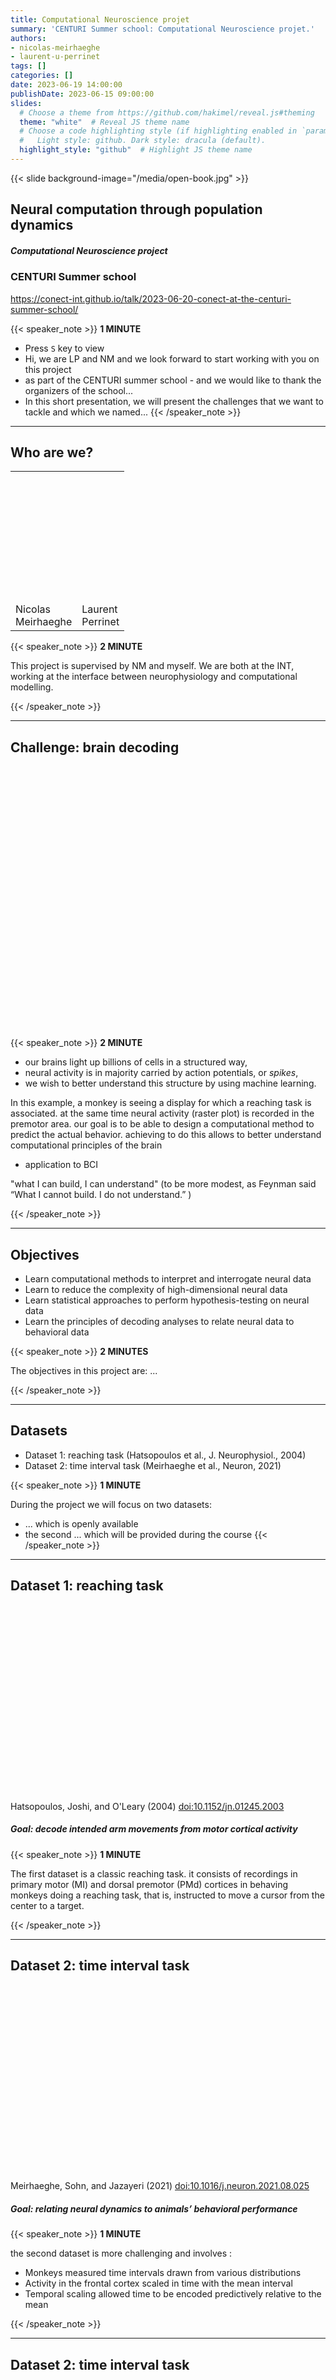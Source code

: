```yaml
---
title: Computational Neuroscience projet
summary: 'CENTURI Summer school: Computational Neuroscience projet.'
authors:
- nicolas-meirhaeghe
- laurent-u-perrinet
tags: []
categories: []
date: 2023-06-19 14:00:00
publishDate: 2023-06-15 09:00:00
slides:
  # Choose a theme from https://github.com/hakimel/reveal.js#theming
  theme: "white"  # Reveal JS theme name
  # Choose a code highlighting style (if highlighting enabled in `params.toml`)
  #   Light style: github. Dark style: dracula (default).
  highlight_style: "github"  # Highlight JS theme name  
---
```

{{< slide background-image="/media/open-book.jpg" >}}

## Neural computation through population dynamics
##### Computational Neuroscience project
### CENTURI Summer school

https://conect-int.github.io/talk/2023-06-20-conect-at-the-centuri-summer-school/

{{< speaker_note >}}
**1 MINUTE**
- Press `S` key to view
- Hi, we are LP and NM and we look forward to start working with you on this project
- as part of the CENTURI summer school - and we would like to thank the organizers of the school...
- In this short presentation, we will present the challenges that we want to tackle and which we named...
{{< /speaker_note >}}

---

## Who are we?

 <table>
  <tr>
    <th><img data-src="/authors/nicolas-meirhaeghe/avatar.jpg" height="200" /></th>
    <th><img data-src="/authors/laurent-u-perrinet/avatar.png" height="200" /></th>
  </tr>
  <tr>
    <td>Nicolas<BR>Meirhaeghe</td>
    <td>Laurent<BR>Perrinet</td>
  </tr>
</table>


{{< speaker_note >}}
**2 MINUTE**

This project is supervised by NM and myself. We are both at the INT, working at the interface between neurophysiology and computational modelling.

{{< /speaker_note >}}

---

## Challenge: brain decoding

<img data-src="https://raw.githubusercontent.com/CONECT-INT/2023_CENTURI-SummerSchool/main/datasets/dataset1_reaching-task/decoding.png" height="420" />

{{< speaker_note >}}
**2 MINUTE**

- our brains light up billions of cells in a structured way,
- neural activity is in majority carried by action potentials, or *spikes*,
- we wish to better understand this structure by using machine learning.

In this example, a monkey is seeing a display for which a reaching task is associated. at the same time neural activity (raster plot) is recorded in the premotor area. our goal is to be able to design a computational method to predict the actual behavior. achieving to do this allows to better understand computational principles of the brain

- application to BCI

"what I can build, I can understand"
(to be more modest, as Feynman said “What I cannot build. I do not understand.” )

{{< /speaker_note >}}

---

## Objectives

- Learn computational methods to interpret and interrogate neural data
- Learn to reduce the complexity of high-dimensional neural data
- Learn statistical approaches to perform hypothesis-testing on neural data
- Learn the principles of decoding analyses to relate neural data to behavioral data

{{< speaker_note >}}
**2 MINUTES**

The objectives in this project are:
...

{{< /speaker_note >}}

---

## Datasets

- Dataset 1: reaching task (Hatsopoulos et al., J. Neurophysiol., 2004)
- Dataset 2: time interval task (Meirhaeghe et al., Neuron, 2021)

{{< speaker_note >}}
**1 MINUTE**

During the project we will focus on two datasets:
- ... which is openly available
- the second ... which will be provided during the course
{{< /speaker_note >}}

---

## Dataset 1: reaching task

<img data-src="https://raw.githubusercontent.com/CONECT-INT/2023_CENTURI-SummerSchool/main/datasets/dataset1_reaching-task/centerout-task.png" height="200" /><img data-src="https://raw.githubusercontent.com/CONECT-INT/2023_CENTURI-SummerSchool/main/datasets/dataset1_reaching-task/trajectories.png" height="300" />

Hatsopoulos, Joshi, and O'Leary (2004) [doi:10.1152/jn.01245.2003](https://journals.physiology.org/doi/full/10.1152/jn.01245.2003)

##### Goal: decode intended arm movements from motor cortical activity

{{< speaker_note >}}
**1 MINUTE**

The first dataset is a classic reaching task. it consists of recordings in primary motor (MI) and dorsal premotor (PMd) cortices in behaving monkeys doing a reaching task, that is, instructed to move a cursor from the center to a target.

{{< /speaker_note >}}

---

## Dataset 2: time interval task

<img data-src="https://raw.githubusercontent.com/CONECT-INT/2023_CENTURI-SummerSchool/main/datasets/dataset2_time-interval-task/dataset2_fig1A.png" height="300" /><img data-src="https://raw.githubusercontent.com/CONECT-INT/2023_CENTURI-SummerSchool/main/datasets/dataset2_time-interval-task/dataset2_fig2.png" height="300" />

Meirhaeghe, Sohn, and Jazayeri (2021) [doi:10.1016/j.neuron.2021.08.025](https://www.cell.com/neuron/fulltext/S0896-6273(21)00622-X)

##### Goal: relating neural dynamics to animals’ behavioral performance

{{< speaker_note >}}
**1 MINUTE**

the second dataset is more challenging and involves :

* Monkeys measured time intervals drawn from various distributions
* Activity in the frontal cortex scaled in time with the mean interval
* Temporal scaling allowed time to be encoded predictively relative to the mean

{{< /speaker_note >}}

---

## Dataset 2: time interval task

<img data-src="https://github.com/SpikeAI/2022_polychronies-review/raw/main/figures/haimerl2019.jpg" height="300" />

Haimerl et al,  (2019) [doi:10.1073/pnas.1718518116](https://doi.org/10.1073/pnas.1718518116)

##### Goal: use precise spike times to improve decoding 

{{< speaker_note >}}
**2 MINUTE**

- our goal is to improve decoding 

-  Internal representation of hippocampal neuronal population spans a time-distance continuum.

- yet the domain is vast, and there s lot to do in SNNs

{{< /speaker_note >}}

---

# Questions?

* home page: https://conect-int.github.io/talk/2022-06-20-conect-at-the-centuri-summer-school/
* Contact us @ [nicolas.meirhaeghe@univ-amu.fr, laurent.perrinet@univ-amu.fr](mailto:nmrghe@gmail.com,laurent.perrinet@univ-amu.fr)
* GitHub repository: https://github.com/CONECT-INT/2023_CENTURI-SummerSchool

{{< speaker_note >}}
**1 MINUTE**

- our goal is to improve decoding 

-  Internal representation of hippocampal neuronal population spans a time-distance continuum.

- yet the domain is vast, and there s lot to do in SNNs

{{< /speaker_note >}}
